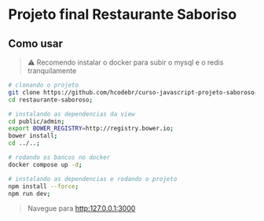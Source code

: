 # Projeto final Restaurante Saboriso

## Como usar

> ⚠️ Recomendo instalar o docker para subir o mysql e o redis tranquilamente

```sh
# clonando o projeto
git clone https://github.com/hcodebr/curso-javascript-projeto-saboroso-clone-final.git restaurante-saboroso;
cd restaurante-saboroso;

# instalando as dependencias da view
cd public/admin;
export BOWER_REGISTRY=http://registry.bower.io;
bower install;
cd ../..;

# rodando os bancos no docker
docker compose up -d;

# instalando as dependencias e rodando o projeto
npm install --force;
npm run dev;
```

> Navegue para [http:127.0.0.1:3000](http:127.0.0.1:3000)